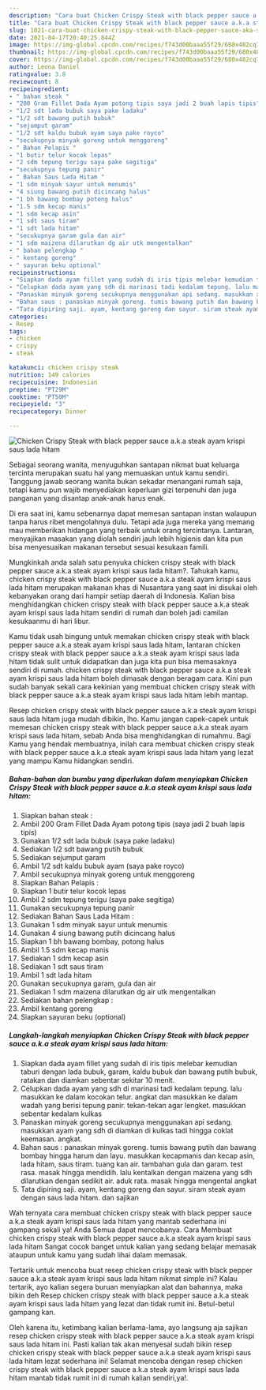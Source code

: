 ```yaml
---
description: "Cara buat Chicken Crispy Steak with black pepper sauce a.k.a steak ayam krispi saus lada hitam Sederhana Untuk Jualan"
title: "Cara buat Chicken Crispy Steak with black pepper sauce a.k.a steak ayam krispi saus lada hitam Sederhana Untuk Jualan"
slug: 1021-cara-buat-chicken-crispy-steak-with-black-pepper-sauce-aka-steak-ayam-krispi-saus-lada-hitam-sederhana-untuk-jualan
date: 2021-04-17T20:40:25.844Z
image: https://img-global.cpcdn.com/recipes/f743d00baaa55f29/680x482cq70/chicken-crispy-steak-with-black-pepper-sauce-aka-steak-ayam-krispi-saus-lada-hitam-foto-resep-utama.jpg
thumbnail: https://img-global.cpcdn.com/recipes/f743d00baaa55f29/680x482cq70/chicken-crispy-steak-with-black-pepper-sauce-aka-steak-ayam-krispi-saus-lada-hitam-foto-resep-utama.jpg
cover: https://img-global.cpcdn.com/recipes/f743d00baaa55f29/680x482cq70/chicken-crispy-steak-with-black-pepper-sauce-aka-steak-ayam-krispi-saus-lada-hitam-foto-resep-utama.jpg
author: Leona Daniel
ratingvalue: 3.8
reviewcount: 8
recipeingredient:
- " bahan steak "
- "200 Gram Fillet Dada Ayam potong tipis saya jadi 2 buah lapis tipis"
- "1/2 sdt lada bubuk saya pake ladaku"
- "1/2 sdt bawang putih bubuk"
- "sejumput garam"
- "1/2 sdt kaldu bubuk ayam saya pake royco"
- "secukupnya minyak goreng untuk menggoreng"
- " Bahan Pelapis "
- "1 butir telur kocok lepas"
- "2 sdm tepung terigu saya pake segitiga"
- "secukupnya tepung panir"
- " Bahan Saus Lada Hitam "
- "1 sdm minyak sayur untuk menumis"
- "4 siung bawang putih dicincang halus"
- "1 bh bawang bombay potong halus"
- "1.5 sdm kecap manis"
- "1 sdm kecap asin"
- "1 sdt saus tiram"
- "1 sdt lada hitam"
- "secukupnya garam gula dan air"
- "1 sdm maizena dilarutkan dg air utk mengentalkan"
- " bahan pelengkap "
- " kentang goreng"
- " sayuran beku optional"
recipeinstructions:
- "Siapkan dada ayam fillet yang sudah di iris tipis melebar kemudian taburi dengan lada bubuk, garam, kaldu bubuk dan bawang putih bubuk, ratakan dan diamkan sebentar sekitar 10 menit."
- "Celupkan dada ayam yang sdh di marinasi tadi kedalam tepung. lalu masukkan ke dalam kocokan telur. angkat dan masukkan ke dalam wadah yang berisi tepung panir. tekan-tekan agar lengket. masukkan sebentar kedalam kulkas"
- "Panaskan minyak goreng secukupnya menggunakan api sedang. masukkan ayam yang sdh di diamkan di kulkas tadi hingga coklat keemasan. angkat."
- "Bahan saus : panaskan minyak goreng. tumis bawang putih dan bawang bombay hingga harum dan layu. masukkan kecapmanis dan kecap asin, lada hitam, saus tiram. tuang kan air. tambahan gula dan garam. test rasa. masak hingga mendidih. lalu kentalkan dengan maizena yang sdh dilarutkan dengan sedikit air. aduk rata. masak hingga mengental angkat"
- "Tata dipiring saji. ayam, kentang goreng dan sayur. siram steak ayam dengan saus lada hitam. dan sajikan"
categories:
- Resep
tags:
- chicken
- crispy
- steak

katakunci: chicken crispy steak 
nutrition: 149 calories
recipecuisine: Indonesian
preptime: "PT29M"
cooktime: "PT50M"
recipeyield: "3"
recipecategory: Dinner

---
```



![Chicken Crispy Steak with black pepper sauce a.k.a steak ayam krispi saus lada hitam](https://img-global.cpcdn.com/recipes/f743d00baaa55f29/680x482cq70/chicken-crispy-steak-with-black-pepper-sauce-aka-steak-ayam-krispi-saus-lada-hitam-foto-resep-utama.jpg)

Sebagai seorang wanita, menyuguhkan santapan nikmat buat keluarga tercinta merupakan suatu hal yang memuaskan untuk kamu sendiri. Tanggung jawab seorang  wanita bukan sekadar menangani rumah saja, tetapi kamu pun wajib menyediakan keperluan gizi terpenuhi dan juga panganan yang disantap anak-anak harus enak.

Di era  saat ini, kamu sebenarnya dapat memesan santapan instan walaupun tanpa harus ribet mengolahnya dulu. Tetapi ada juga mereka yang memang mau memberikan hidangan yang terbaik untuk orang tercintanya. Lantaran, menyajikan masakan yang diolah sendiri jauh lebih higienis dan kita pun bisa menyesuaikan makanan tersebut sesuai kesukaan famili. 



Mungkinkah anda salah satu penyuka chicken crispy steak with black pepper sauce a.k.a steak ayam krispi saus lada hitam?. Tahukah kamu, chicken crispy steak with black pepper sauce a.k.a steak ayam krispi saus lada hitam merupakan makanan khas di Nusantara yang saat ini disukai oleh kebanyakan orang dari hampir setiap daerah di Indonesia. Kalian bisa menghidangkan chicken crispy steak with black pepper sauce a.k.a steak ayam krispi saus lada hitam sendiri di rumah dan boleh jadi camilan kesukaanmu di hari libur.

Kamu tidak usah bingung untuk memakan chicken crispy steak with black pepper sauce a.k.a steak ayam krispi saus lada hitam, lantaran chicken crispy steak with black pepper sauce a.k.a steak ayam krispi saus lada hitam tidak sulit untuk didapatkan dan juga kita pun bisa memasaknya sendiri di rumah. chicken crispy steak with black pepper sauce a.k.a steak ayam krispi saus lada hitam boleh dimasak dengan beragam cara. Kini pun sudah banyak sekali cara kekinian yang membuat chicken crispy steak with black pepper sauce a.k.a steak ayam krispi saus lada hitam lebih mantap.

Resep chicken crispy steak with black pepper sauce a.k.a steak ayam krispi saus lada hitam juga mudah dibikin, lho. Kamu jangan capek-capek untuk memesan chicken crispy steak with black pepper sauce a.k.a steak ayam krispi saus lada hitam, sebab Anda bisa menghidangkan di rumahmu. Bagi Kamu yang hendak membuatnya, inilah cara membuat chicken crispy steak with black pepper sauce a.k.a steak ayam krispi saus lada hitam yang lezat yang mampu Kamu hidangkan sendiri.

<!--inarticleads1-->

##### Bahan-bahan dan bumbu yang diperlukan dalam menyiapkan Chicken Crispy Steak with black pepper sauce a.k.a steak ayam krispi saus lada hitam:

1. Siapkan  bahan steak :
1. Ambil 200 Gram Fillet Dada Ayam⁣ potong tipis (saya jadi 2 buah lapis tipis)
1. Gunakan 1/2 sdt lada bubuk (saya pake ladaku)
1. Sediakan 1/2 sdt bawang putih bubuk
1. Sediakan sejumput garam
1. Ambil 1/2 sdt kaldu bubuk ayam (saya pake royco)
1. Ambil secukupnya minyak goreng untuk menggoreng
1. Siapkan  Bahan Pelapis :
1. Siapkan 1 butir telur kocok lepas
1. Ambil 2 sdm tepung terigu (saya pake segitiga)
1. Gunakan secukupnya tepung panir
1. Sediakan  Bahan Saus Lada Hitam :
1. Gunakan 1 sdm minyak sayur untuk menumis
1. Gunakan 4 siung bawang putih dicincang halus
1. Siapkan 1 bh bawang bombay, potong halus
1. Ambil 1.5 sdm kecap manis
1. Sediakan 1 sdm kecap asin
1. Sediakan 1 sdt saus tiram
1. Ambil 1 sdt lada hitam
1. Gunakan secukupnya garam, gula dan air
1. Sediakan 1 sdm maizena dilarutkan dg air utk mengentalkan
1. Sediakan  bahan pelengkap :
1. Ambil  kentang goreng
1. Siapkan  sayuran beku (optional)




<!--inarticleads2-->

##### Langkah-langkah menyiapkan Chicken Crispy Steak with black pepper sauce a.k.a steak ayam krispi saus lada hitam:

1. Siapkan dada ayam fillet yang sudah di iris tipis melebar kemudian taburi dengan lada bubuk, garam, kaldu bubuk dan bawang putih bubuk, ratakan dan diamkan sebentar sekitar 10 menit.
1. Celupkan dada ayam yang sdh di marinasi tadi kedalam tepung. lalu masukkan ke dalam kocokan telur. angkat dan masukkan ke dalam wadah yang berisi tepung panir. tekan-tekan agar lengket. masukkan sebentar kedalam kulkas
1. Panaskan minyak goreng secukupnya menggunakan api sedang. masukkan ayam yang sdh di diamkan di kulkas tadi hingga coklat keemasan. angkat.
1. Bahan saus : panaskan minyak goreng. tumis bawang putih dan bawang bombay hingga harum dan layu. masukkan kecapmanis dan kecap asin, lada hitam, saus tiram. tuang kan air. tambahan gula dan garam. test rasa. masak hingga mendidih. lalu kentalkan dengan maizena yang sdh dilarutkan dengan sedikit air. aduk rata. masak hingga mengental angkat
1. Tata dipiring saji. ayam, kentang goreng dan sayur. siram steak ayam dengan saus lada hitam. dan sajikan




Wah ternyata cara membuat chicken crispy steak with black pepper sauce a.k.a steak ayam krispi saus lada hitam yang mantab sederhana ini gampang sekali ya! Anda Semua dapat mencobanya. Cara Membuat chicken crispy steak with black pepper sauce a.k.a steak ayam krispi saus lada hitam Sangat cocok banget untuk kalian yang sedang belajar memasak ataupun untuk kamu yang sudah lihai dalam memasak.

Tertarik untuk mencoba buat resep chicken crispy steak with black pepper sauce a.k.a steak ayam krispi saus lada hitam nikmat simple ini? Kalau tertarik, ayo kalian segera buruan menyiapkan alat dan bahannya, maka bikin deh Resep chicken crispy steak with black pepper sauce a.k.a steak ayam krispi saus lada hitam yang lezat dan tidak rumit ini. Betul-betul gampang kan. 

Oleh karena itu, ketimbang kalian berlama-lama, ayo langsung aja sajikan resep chicken crispy steak with black pepper sauce a.k.a steak ayam krispi saus lada hitam ini. Pasti kalian tak akan menyesal sudah bikin resep chicken crispy steak with black pepper sauce a.k.a steak ayam krispi saus lada hitam lezat sederhana ini! Selamat mencoba dengan resep chicken crispy steak with black pepper sauce a.k.a steak ayam krispi saus lada hitam mantab tidak rumit ini di rumah kalian sendiri,ya!.

